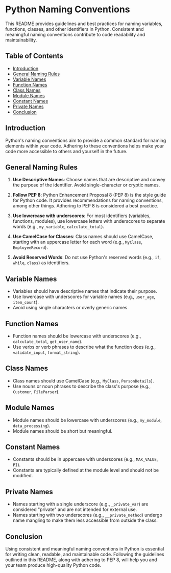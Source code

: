 # Python Naming Conventions

This README provides guidelines and best practices for naming variables, functions, classes, and other identifiers in Python. Consistent and meaningful naming conventions contribute to code readability and maintainability.

## Table of Contents

- [Introduction](#introduction)
- [General Naming Rules](#general-naming-rules)
- [Variable Names](#variable-names)
- [Function Names](#function-names)
- [Class Names](#class-names)
- [Module Names](#module-names)
- [Constant Names](#constant-names)
- [Private Names](#private-names)
- [Conclusion](#conclusion)

## Introduction

Python's naming conventions aim to provide a common standard for naming elements within your code. Adhering to these conventions helps make your code more accessible to others and yourself in the future.

## General Naming Rules

1. **Use Descriptive Names**: Choose names that are descriptive and convey the purpose of the identifier. Avoid single-character or cryptic names.

2. **Follow PEP 8**: Python Enhancement Proposal 8 (PEP 8) is the style guide for Python code. It provides recommendations for naming conventions, among other things. Adhering to PEP 8 is considered a best practice.

3. **Use lowercase with underscores**: For most identifiers (variables, functions, modules), use lowercase letters with underscores to separate words (e.g., `my_variable`, `calculate_total`).

4. **Use CamelCase for Classes**: Class names should use CamelCase, starting with an uppercase letter for each word (e.g., `MyClass`, `EmployeeRecord`).

5. **Avoid Reserved Words**: Do not use Python's reserved words (e.g., `if`, `while`, `class`) as identifiers.

## Variable Names

- Variables should have descriptive names that indicate their purpose.
- Use lowercase with underscores for variable names (e.g., `user_age`, `item_count`).
- Avoid using single characters or overly generic names.

## Function Names

- Function names should be lowercase with underscores (e.g., `calculate_total`, `get_user_name`).
- Use verbs or verb phrases to describe what the function does (e.g., `validate_input`, `format_string`).

## Class Names

- Class names should use CamelCase (e.g., `MyClass`, `PersonDetails`).
- Use nouns or noun phrases to describe the class's purpose (e.g., `Customer`, `FileParser`).

## Module Names

- Module names should be lowercase with underscores (e.g., `my_module`, `data_processing`).
- Module names should be short but meaningful.

## Constant Names

- Constants should be in uppercase with underscores (e.g., `MAX_VALUE`, `PI`).
- Constants are typically defined at the module level and should not be modified.

## Private Names

- Names starting with a single underscore (e.g., `_private_var`) are considered "private" and are not intended for external use.
- Names starting with two underscores (e.g., `__private_method`) undergo name mangling to make them less accessible from outside the class.

## Conclusion

Using consistent and meaningful naming conventions in Python is essential for writing clean, readable, and maintainable code. Following the guidelines outlined in this README, along with adhering to PEP 8, will help you and your team produce high-quality Python code.
```
